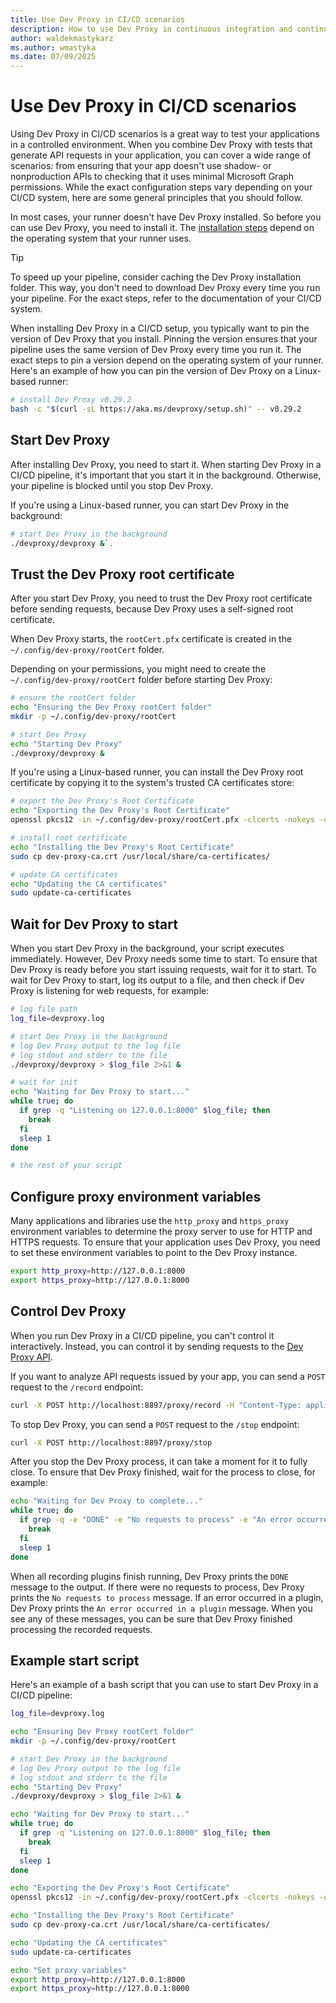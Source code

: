 ```yaml
---
title: Use Dev Proxy in CI/CD scenarios
description: How to use Dev Proxy in continuous integration and continuous deployment (CI/CD) scenarios
author: waldekmastykarz
ms.author: wmastyka
ms.date: 07/09/2025
---
```


# Use Dev Proxy in CI/CD scenarios

Using Dev Proxy in CI/CD scenarios is a great way to test your applications in a controlled environment. When you combine Dev Proxy with tests that generate API requests in your application, you can cover a wide range of scenarios: from ensuring that your app doesn't use shadow- or nonproduction APIs to checking that it uses minimal Microsoft Graph permissions. While the exact configuration steps vary depending on your CI/CD system, here are some general principles that you should follow.

In most cases, your runner doesn't have Dev Proxy installed. So before you can use Dev Proxy, you need to install it. The [installation steps](../get-started/set-up.md#install-dev-proxy) depend on the operating system that your runner uses.

> [!TIP]
> To speed up your pipeline, consider caching the Dev Proxy installation folder. This way, you don't need to download Dev Proxy every time you run your pipeline. For the exact steps, refer to the documentation of your CI/CD system.

When installing Dev Proxy in a CI/CD setup, you typically want to pin the version of Dev Proxy that you install. Pinning the version ensures that your pipeline uses the same version of Dev Proxy every time you run it. The exact steps to pin a version depend on the operating system of your runner. Here's an example of how you can pin the version of Dev Proxy on a Linux-based runner:

```bash
# install Dev Proxy v0.29.2
bash -c "$(curl -sL https://aka.ms/devproxy/setup.sh)" -- v0.29.2
```

## Start Dev Proxy

After installing Dev Proxy, you need to start it. When starting Dev Proxy in a CI/CD pipeline, it's important that you start it in the background. Otherwise, your pipeline is blocked until you stop Dev Proxy.

If you're using a Linux-based runner, you can start Dev Proxy in the background:

```bash
# start Dev Proxy in the background
./devproxy/devproxy &`.
```

## Trust the Dev Proxy root certificate

After you start Dev Proxy, you need to trust the Dev Proxy root certificate before sending requests, because Dev Proxy uses a self-signed root certificate.

When Dev Proxy starts, the `rootCert.pfx` certificate is created in the `~/.config/dev-proxy/rootCert` folder.

Depending on your permissions, you might need to create the `~/.config/dev-proxy/rootCert` folder before starting Dev Proxy:

```bash
# ensure the rootCert folder
echo "Ensuring the Dev Proxy rootCert folder"
mkdir -p ~/.config/dev-proxy/rootCert

# start Dev Proxy
echo "Starting Dev Proxy"
./devproxy/devproxy &
```

If you're using a Linux-based runner, you can install the Dev Proxy root certificate by copying it to the system's trusted CA certificates store:

```bash
# export the Dev Proxy's Root Certificate
echo "Exporting the Dev Proxy's Root Certificate"
openssl pkcs12 -in ~/.config/dev-proxy/rootCert.pfx -clcerts -nokeys -out dev-proxy-ca.crt -passin pass:""

# install root certificate
echo "Installing the Dev Proxy's Root Certificate"
sudo cp dev-proxy-ca.crt /usr/local/share/ca-certificates/

# update CA certificates
echo "Updating the CA certificates"
sudo update-ca-certificates
```

## Wait for Dev Proxy to start

When you start Dev Proxy in the background, your script executes immediately. However, Dev Proxy needs some time to start. To ensure that Dev Proxy is ready before you start issuing requests, wait for it to start. To wait for Dev Proxy to start, log its output to a file, and then check if Dev Proxy is listening for web requests, for example:

```bash
# log file path
log_file=devproxy.log

# start Dev Proxy in the background
# log Dev Proxy output to the log file
# log stdout and stderr to the file
./devproxy/devproxy > $log_file 2>&1 &

# wait for init
echo "Waiting for Dev Proxy to start..."
while true; do
  if grep -q "Listening on 127.0.0.1:8000" $log_file; then
    break
  fi
  sleep 1
done

# the rest of your script
```

## Configure proxy environment variables

Many applications and libraries use the `http_proxy` and `https_proxy` environment variables to determine the proxy server to use for HTTP and HTTPS requests. To ensure that your application uses Dev Proxy, you need to set these environment variables to point to the Dev Proxy instance.

```bash
export http_proxy=http://127.0.0.1:8000
export https_proxy=http://127.0.0.1:8000
```

## Control Dev Proxy

When you run Dev Proxy in a CI/CD pipeline, you can't control it interactively. Instead, you can control it by sending requests to the [Dev Proxy API](../technical-reference/proxy-api.md).

If you want to analyze API requests issued by your app, you can send a `POST` request to the `/record` endpoint:

```bash
curl -X POST http://localhost:8897/proxy/record -H "Content-Type: application/json" -d '{"recording": true}'
```

To stop Dev Proxy, you can send a `POST` request to the `/stop` endpoint:

```bash
curl -X POST http://localhost:8897/proxy/stop
```

After you stop the Dev Proxy process, it can take a moment for it to fully close. To ensure that Dev Proxy finished, wait for the process to close, for example:

```bash
echo "Waiting for Dev Proxy to complete..."
while true; do
  if grep -q -e "DONE" -e "No requests to process" -e "An error occurred in a plugin" $log_file; then
    break
  fi
  sleep 1
done
```

When all recording plugins finish running, Dev Proxy prints the `DONE` message to the output. If there were no requests to process, Dev Proxy prints the `No requests to process` message. If an error occurred in a plugin, Dev Proxy prints the `An error occurred in a plugin` message. When you see any of these messages, you can be sure that Dev Proxy finished processing the recorded requests.

## Example start script

Here's an example of a bash script that you can use to start Dev Proxy in a CI/CD pipeline:

```bash
log_file=devproxy.log

echo "Ensuring Dev Proxy rootCert folder"
mkdir -p ~/.config/dev-proxy/rootCert

# start Dev Proxy in the background
# log Dev Proxy output to the log file
# log stdout and stderr to the file
echo "Starting Dev Proxy"
./devproxy/devproxy > $log_file 2>&1 &

echo "Waiting for Dev Proxy to start..."
while true; do
  if grep -q "Listening on 127.0.0.1:8000" $log_file; then
    break
  fi
  sleep 1
done

echo "Exporting the Dev Proxy's Root Certificate"
openssl pkcs12 -in ~/.config/dev-proxy/rootCert.pfx -clcerts -nokeys -out dev-proxy-ca.crt -passin pass:""

echo "Installing the Dev Proxy's Root Certificate"
sudo cp dev-proxy-ca.crt /usr/local/share/ca-certificates/

echo "Updating the CA certificates"
sudo update-ca-certificates

echo "Set proxy variables"
export http_proxy=http://127.0.0.1:8000
export https_proxy=http://127.0.0.1:8000
```

